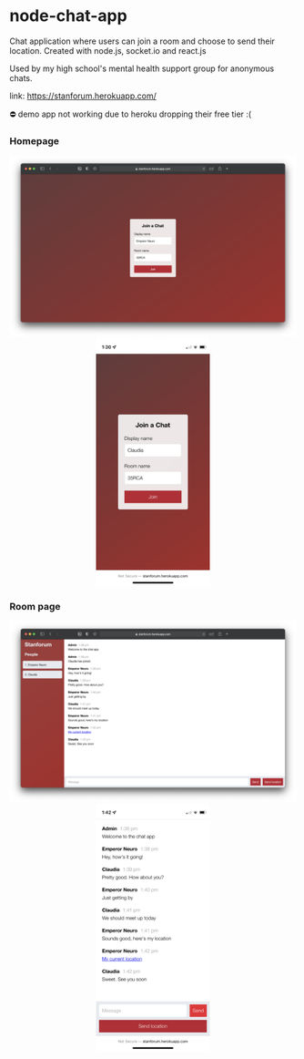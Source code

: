 # node-chat-app
Chat application where users can join a room and choose to send their location.
Created with node.js, socket.io and react.js

Used by my high school's mental health support group for anonymous chats.

link: https://stanforum.herokuapp.com/

⛔ demo app not working due to heroku dropping their free tier :(

### Homepage
<p align="center">
  <img src="./docs/Screen Shot 2021-10-16 at 1.27.02 PM.png" width="720" title="hover text">
  <img src="./docs/IMG_0333.PNG" width="200" alt="accessibility text">
</p>


### Room page
<p align="center">
  <img src="./docs/Screen Shot 2021-10-16 at 1.42.58 PM.png" width="720" title="hover text">
  <img src="./docs/IMG_0334.PNG" width="200" alt="accessibility text">
</p>
